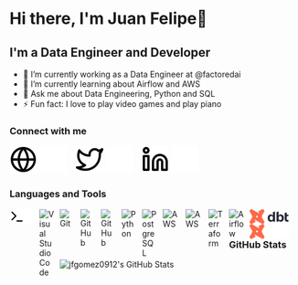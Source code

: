 # Hi there, I'm Juan Felipe👋

## I'm a Data Engineer and Developer

- 🔭 I’m currently working as a Data Engineer at @factoredai
- 🌱 I’m currently learning about Airflow and AWS
- 💬 Ask me about Data Engineering, Python and SQL
- ⚡ Fun fact: I love to play video games and play piano
<!--
- 👯 I’m looking to collaborate on ...
- 🤔 I’m looking for help with ...
- 📫 How to reach me: ...
- 😄 Pronouns: ...
  -->

### Connect with me

[![website](./img/globe-light.svg)](https://jfgomez.me#gh-light-mode-only)
[![website](./img/globe-dark.svg)](https://jfgomez.me#gh-dark-mode-only)
&nbsp;&nbsp;
[![website](./img/twitter-light.svg)](https://twitter.com/jfgomez0912#gh-light-mode-only)
[![website](./img/twitter-dark.svg)](https://twitter.com/jfgomez0912#gh-dark-mode-only)
&nbsp;&nbsp;
[![website](./img/linkedin-light.svg)](https://www.linkedin.com/in/jfgomez0912#gh-light-mode-only)
[![website](./img/linkedin-dark.svg)](https://www.linkedin.com/in/jfgomez0912#gh-dark-mode-only)

### Languages and Tools

[<img align="left" alt="Terminal" width="26px" src="./img/terminal-light.svg" />](https://jfgomez.me#gh-light-mode-only)
[<img align="left" alt="Terminal" width="26px" src="./img/terminal-dark.svg" />](https://jfgomez.me#gh-dark-mode-only)
[<img align="left" alt="Visual Studio Code" width="26px" src="https://cdn.jsdelivr.net/gh/devicons/devicon/icons/vscode/vscode-original.svg" style="padding-right:10px;" />][website]
[<img align="left" alt="Git" width="26px" src="https://cdn.jsdelivr.net/gh/devicons/devicon/icons/git/git-original.svg" style="padding-right:10px;" />][website]
[<img align="left" alt="GitHub" width="26px" src="https://user-images.githubusercontent.com/3369400/139447912-e0f43f33-6d9f-45f8-be46-2df5bbc91289.png" style="padding-right:10px;" />](https://jfgomez.me#gh-dark-mode-only)
[<img align="left" alt="GitHub" width="26px" src="https://user-images.githubusercontent.com/3369400/139448065-39a229ba-4b06-434b-bc67-616e2ed80c8f.png" style="padding-right:10px;" />](https://jfgomez.me#gh-light-mode-only)
[<img align="left" alt="Python" width="26px" src="https://upload.wikimedia.org/wikipedia/commons/thumb/c/c3/Python-logo-notext.svg/640px-Python-logo-notext.svg.png" style="padding-right:10px;" />][website]
[<img align="left" alt="PostgreSQL" width="26px" src="https://upload.wikimedia.org/wikipedia/commons/thumb/2/29/Postgresql_elephant.svg/800px-Postgresql_elephant.svg.png" style="padding-right:10px;" />][website]
[<img align="left" alt="AWS" width="30px" src="https://unicollect.io/unicollect_files/11f68582-7aa3-412a-aa57-794bc1ca2251.png" style="padding-right:10px;" />](https://jfgomez.me#gh-light-mode-only)
[<img align="left" alt="AWS" width="30px" src="http://conisoft.org/2018/public/images/logos/aws.png" style="padding-right:10px;" />](https://jfgomez.me#gh-dark-mode-only)
[<img align="left" alt="Terraform" width="26px" src="https://dashboard.snapcraft.io/site_media/appmedia/2019/11/terraform.png" style="padding-right:10px;" />][website]
[<img align="left" alt="Airflow" width="26px" src="https://gdm-catalog-fmapi-prod.imgix.net/ProductLogo/d512cea8-6fde-4b68-93dd-e4649d60d02e.png?auto=format&q=50&w=90&h=90&fit=max&dpr=3" style="padding-right:10px;" />][website]
[<img align="left" alt="dbt" height="26px" src="./img/dbt-light.svg" style="padding-right:10px;" />](https://jfgomez.me#gh-light-mode-only)
[<img align="left" alt="dbt" height="26px" src="./img/dbt-dark.svg" style="padding-right:10px;" />](https://jfgomez.me#gh-dark-mode-only)

### GitHub Stats

<img align="left" alt="jfgomez0912's GitHub Stats" src="https://github-readme-stats.vercel.app/api?username=jfgomez0912&show_icons=true&hide_border=true&count_private=true&theme=nord&hide_title=true" />

[website]: https://jfgomez.me
